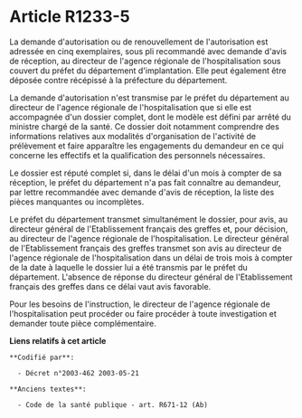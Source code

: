 # Article R1233-5

La demande d'autorisation ou de renouvellement de l'autorisation est adressée en cinq exemplaires, sous pli recommandé avec
demande d'avis de réception, au directeur de l'agence régionale de l'hospitalisation sous couvert du préfet du département
d'implantation. Elle peut également être déposée contre récépissé à la préfecture du département.

La demande d'autorisation n'est transmise par le préfet du département au directeur de l'agence régionale de
l'hospitalisation que si elle est accompagnée d'un dossier complet, dont le modèle est défini par arrêté du ministre chargé
de la santé. Ce dossier doit notamment comprendre des informations relatives aux modalités d'organisation de l'activité de
prélèvement et faire apparaître les engagements du demandeur en ce qui concerne les effectifs et la qualification des
personnels nécessaires.

Le dossier est réputé complet si, dans le délai d'un mois à compter de sa réception, le préfet du département n'a pas fait
connaître au demandeur, par lettre recommandée avec demande d'avis de réception, la liste des pièces manquantes ou
incomplètes.

Le préfet du département transmet simultanément le dossier, pour avis, au directeur général de l'Etablissement français des
greffes et, pour décision, au directeur de l'agence régionale de l'hospitalisation. Le directeur général de l'Etablissement
français des greffes transmet son avis au directeur de l'agence régionale de l'hospitalisation dans un délai de trois mois à
compter de la date à laquelle le dossier lui a été transmis par le préfet du département. L'absence de réponse du directeur
général de l'Etablissement français des greffes dans ce délai vaut avis favorable.

Pour les besoins de l'instruction, le directeur de l'agence régionale de l'hospitalisation peut procéder ou faire procéder à
toute investigation et demander toute pièce complémentaire.

**Liens relatifs à cet article**

	**Codifié par**:

	  - Décret n°2003-462 2003-05-21

	**Anciens textes**:

	  - Code de la santé publique - art. R671-12 (Ab)
